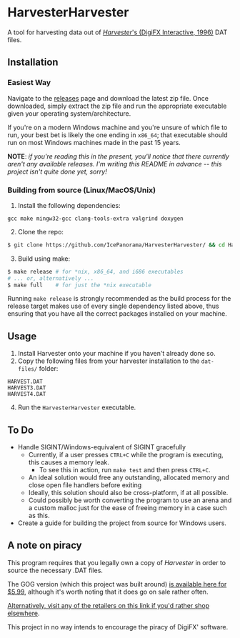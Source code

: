 # HarvesterHarvester
A tool for harvesting data out of [_Harvester_'s (DigiFX Interactive, 1996)](https://en.wikipedia.org/wiki/Harvester_(video_game)) DAT files.

## Installation
### Easiest Way
Navigate to the [releases](https://github.com/IcePanorama/HarvesterHarvester/releases) page and download the latest zip file. Once downloaded, simply extract the zip file and run the appropriate executable given your operating system/architecture.

If you're on a modern Windows machine and you're unsure of which file to run, your best bet is likely the one ending in `x86_64`; that executable should run on most Windows machines made in the past 15 years.

**NOTE**: _if you're reading this in the present, you'll notice that there currently aren't any available releases. I'm writing this README in advance -- this project isn't quite done yet, sorry!_

### Building from source (Linux/MacOS/Unix)
1) Install the following dependencies:
```
gcc make mingw32-gcc clang-tools-extra valgrind doxygen
```
2) Clone the repo:
```bash
$ git clone https://github.com/IcePanorama/HarvesterHarvester/ && cd HarvesterHarvester
```
3) Build using make:
```bash
$ make release # for *nix, x86_64, and i686 executables
# ... or, alternatively ...
$ make full    # for just the *nix executable
```
Running `make release` is strongly recommended as the build process for the release target makes use of every single dependency listed above, thus ensuring that you have all the correct packages installed on your machine.

## Usage
1) Install Harvester onto your machine if you haven't already done so.
2) Copy the following files from your harvester installation to the `dat-files/` folder:
```
HARVEST.DAT
HARVEST3.DAT
HARVEST4.DAT
```
4) Run the `HarvesterHarvester` executable.

## To Do
+ Handle SIGINT/Windows-equivalent of SIGINT gracefully
    + Currently, if a user presses `CTRL+C` while the program is executing, this causes a memory leak.
        + To see this in action, run `make test` and then press `CTRL+C`.
    + An ideal solution would free any outstanding, allocated memory and close open file handlers before exiting
    + Ideally, this solution should also be cross-platform, if at all possible.
    + Could possibly be worth converting the program to use an arena and a custom malloc just for the ease of freeing memory in a case such as this.
+ Create a guide for building the project from source for Windows users. 

## A note on piracy

This program requires that you legally own a copy of _Harvester_ in order to source the necessary .DAT files. 

The GOG version (which this project was built around) [is available here for $5.99](https://www.gog.com/en/game/harvester), although it's worth noting that it does go on sale rather often.

[Alternatively, visit any of the retailers on this link if you'd rather shop elsewhere](https://isthereanydeal.com/game/harvester/info/).

This project in no way intends to encourage the piracy of DigiFX' software.
